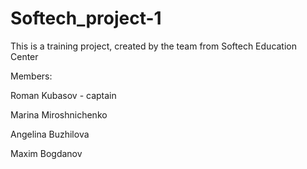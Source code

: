 # Softech_project-1
This is a training project, created by the team from Softech Education Center

Members:

Roman Kubasov - captain

Marina Miroshnichenko

Angelina Buzhilova

Maxim Bogdanov
